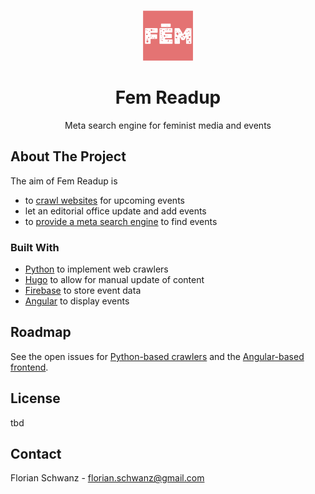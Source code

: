 <br />
<p align="center">
  <a href="https://github.com/fem-readup">
    <img src="./logo.png" alt="Logo" width="80" height="80">
  </a>

  <h1 align="center">Fem Readup</h1>

  <p align="center">
    Meta search engine for feminist media and events
  </p>
</p>

## About The Project

The aim of Fem Readup is 
* to [crawl websites](https://github.com/fem-readup/fem-readup-search-engine-crawler) for upcoming events
* let an editorial office update and add events
* to [provide a meta search engine](https://github.com/fem-readup/fem-readup-search-engine-ng) to find events

### Built With

* [Python](https://www.python.org/) to implement web crawlers
* [Hugo](https://gohugo.io/) to allow for manual update of content
* [Firebase](https://firebase.google.com/) to store event data
* [Angular](https://firebase.google.com/) to display events

## Roadmap

See the open issues for [Python-based crawlers](https://github.com/fem-readup/fem-readup-search-engine-crawler/issues) and the [Angular-based frontend](https://github.com/fem-readup/fem-readup-search-engine-ng/issues).

## License

tbd

## Contact

Florian Schwanz - florian.schwanz@gmail.com
